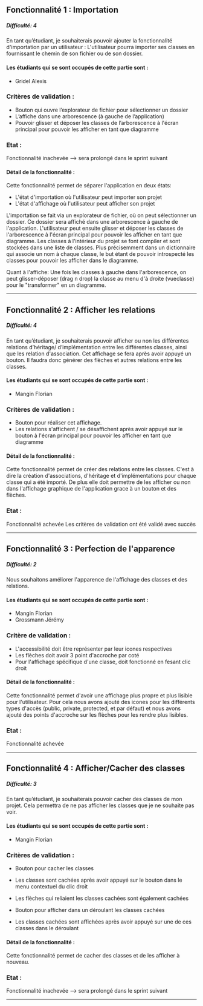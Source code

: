 ## Fonctionnalité 1 : Importation
##### Difficulté: 4

En tant qu’étudiant, je souhaiterais pouvoir ajouter la fonctionnalité d'importation par un utilisateur :
L'utilisateur pourra importer ses classes en fournissant le chemin de son fichier ou de son dossier.


#### Les étudiants qui se sont occupés de cette partie sont :
- Gridel Alexis

### Critères de validation :
- Bouton qui ouvre l’explorateur de fichier pour sélectionner un dossier
- L’affiche dans une arborescence (à gauche de l’application)
- Pouvoir glisser et déposer les classes de l’arborescence à l'écran principal pour pouvoir les afficher en tant que diagramme

### Etat :
Fonctionnalité inachevée --> sera prolongé dans le sprint suivant

#### Détail de la fonctionnalité :
Cette fonctionnalité permet de séparer l'application en deux états:
- L'état d'importation où l'utilisateur peut importer son projet
- L'état d'affichage où l'utilisateur peut afficher son projet

L'importation se fait via un explorateur de fichier, où on peut sélectionner un dossier. Ce dossier sera affiché dans une arborescence à gauche de l'application. L'utilisateur peut ensuite glisser et déposer les classes de l'arborescence à l'écran principal pour pouvoir les afficher en tant que diagramme.
Les classes à l'intérieur du projet se font compiler et sont stockées dans une liste de classes.
Plus précisemment dans un dictionnaire qui associe un nom à chaque classe, le but étant de pouvoir introspecté les classes pour pouvoir les afficher dans le diagramme.

Quant à l'affiche:
Une fois les classes à gauche dans l'arborescence, on peut glisser-déposer (drag n drop) la classe au menu d'à droite (vueclasse) pour le "transformer" en un diagramme.

---
## Fonctionnalité 2 : Afficher les relations
##### Difficulté: 4

En tant qu’étudiant, je souhaiterais pouvoir afficher ou non les différentes relations d’héritage/ d’implémentation entre les différentes classes, ainsi que les relation d'association. Cet affichage se fera après avoir appuyé un bouton.
Il faudra donc générer des flèches et autres relations entre les classes.

#### Les étudiants qui se sont occupés de cette partie sont :
- Mangin Florian

### Critères de validation :
- Bouton pour réaliser cet affichage. 
- Les relations s'affichent / se désaffichent après avoir appuyé sur le bouton à l'écran principal pour pouvoir les afficher en tant que diagramme

#### Détail de la fonctionnalité :
Cette fonctionnalité permet de créer des relations entre les classes.
C'est à dire la création d'associations, d'héritage et d'implémentations pour chaque classe qui a été importé. De plus elle doit permettre de les afficher ou non dans l'affichage graphique de l'application grace à un bouton et des flèches.

### Etat :
Fonctionnalité achevée
Les critères de validation ont été validé avec succès

---
## Fonctionnalité 3 : Perfection de l'apparence 
##### Difficulté: 2
Nous souhaitons améliorer l'apparence de l'affichage des classes et des relations.

#### Les étudiants qui se sont occupés de cette partie sont :
- Mangin Florian
- Grossmann Jérémy

### Critère de validation : 
- L'accessibilité doit être représenter par leur icones respectives
- Les flèches doit avoir 3 point d'accroche par coté
- Pour l'affichage spécifique d'une classe, doit fonctionné en fesant clic droit

#### Détail de la fonctionnalité : 
Cette fonctionnalité permet d'avoir une affichage plus propre et plus lisible pour l'utilisateur.
Pour cela nous avons ajouté des icones pour les différents types d'accès (public, private, protected, et par défaut) et nous avons ajouté des points d'accroche sur les flèches pour les rendre plus lisibles.

### Etat :
Fonctionnalité achevée


---
## Fonctionnalité 4 : Afficher/Cacher des classes
##### Difficulté: 3

En tant qu’étudiant, je souhaiterais pouvoir cacher des classes de mon projet. Cela permettra de ne pas afficher les classes que je ne souhaite pas voir.

#### Les étudiants qui se sont occupés de cette partie sont :
- Mangin Florian

### Critères de validation :
- Bouton pour cacher les classes
- Les classes sont cachées après avoir appuyé sur le bouton dans le menu contextuel du clic droit
- Les flèches qui reliaient les classes cachées sont également cachées

- Bouton pour afficher dans un déroulant les classes cachées
- Les classes cachées sont affichées après avoir appuyé sur une de ces classes dans le déroulant

#### Détail de la fonctionnalité :
Cette fonctionnalité permet de cacher des classes et de les afficher à nouveau.


### Etat :
Fonctionnalité inachevée --> sera prolongé dans le sprint suivant

---

